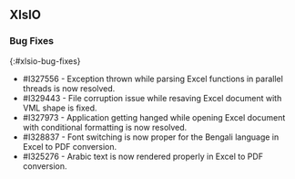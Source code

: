 ## XlsIO

### Bug Fixes
{:#xlsio-bug-fixes}

* \#I327556 - Exception thrown while parsing Excel functions in parallel threads is now resolved.
* \#I329443 - File corruption issue while resaving Excel document with VML shape is fixed.
* \#I327973 - Application getting hanged while opening Excel document with conditional formatting is now resolved.
* \#I328837 - Font switching is now proper for the Bengali language in Excel to PDF conversion.
* \#I325276 - Arabic text is now rendered properly in Excel to PDF conversion.